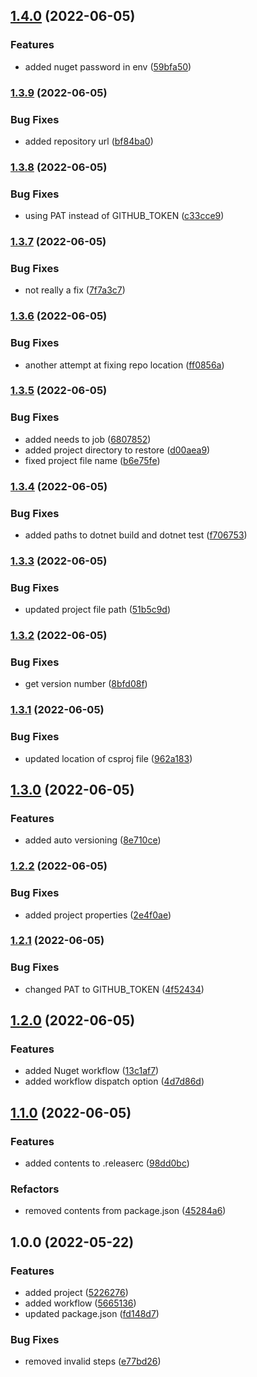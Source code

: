 ## [1.4.0](https://github.com/FreeGameIsAFreeGame/semantic-release-nuget-test/compare/v1.3.9...v1.4.0) (2022-06-05)


### Features

* added nuget password in env ([59bfa50](https://github.com/FreeGameIsAFreeGame/semantic-release-nuget-test/commit/59bfa50a23a6bbdb436fb7d00193a1f1f67eb271))

### [1.3.9](https://github.com/FreeGameIsAFreeGame/semantic-release-nuget-test/compare/v1.3.8...v1.3.9) (2022-06-05)


### Bug Fixes

* added repository url ([bf84ba0](https://github.com/FreeGameIsAFreeGame/semantic-release-nuget-test/commit/bf84ba0ec8566c3013f5e9813c0c49dc8fd1548b))

### [1.3.8](https://github.com/FreeGameIsAFreeGame/semantic-release-nuget-test/compare/v1.3.7...v1.3.8) (2022-06-05)


### Bug Fixes

* using PAT instead of GITHUB_TOKEN ([c33cce9](https://github.com/FreeGameIsAFreeGame/semantic-release-nuget-test/commit/c33cce96ddfadafa3436a8a0ef4ebbba80344917))

### [1.3.7](https://github.com/FreeGameIsAFreeGame/semantic-release-nuget-test/compare/v1.3.6...v1.3.7) (2022-06-05)


### Bug Fixes

* not really a fix ([7f7a3c7](https://github.com/FreeGameIsAFreeGame/semantic-release-nuget-test/commit/7f7a3c733f633f65703b5e392855a8ceb708f76b))

### [1.3.6](https://github.com/FreeGameIsAFreeGame/semantic-release-nuget-test/compare/v1.3.5...v1.3.6) (2022-06-05)


### Bug Fixes

* another attempt at fixing repo location ([ff0856a](https://github.com/FreeGameIsAFreeGame/semantic-release-nuget-test/commit/ff0856ac336b591bbb0aa50589c5f3d4d40f0ba1))

### [1.3.5](https://github.com/FreeGameIsAFreeGame/semantic-release-nuget-test/compare/v1.3.4...v1.3.5) (2022-06-05)


### Bug Fixes

* added needs to job ([6807852](https://github.com/FreeGameIsAFreeGame/semantic-release-nuget-test/commit/6807852e449dd3886d42123a5cb3e1fad56c8da1))
* added project directory to restore ([d00aea9](https://github.com/FreeGameIsAFreeGame/semantic-release-nuget-test/commit/d00aea92fd34a915601cf122efad632e0e4f2b6e))
* fixed project file name ([b6e75fe](https://github.com/FreeGameIsAFreeGame/semantic-release-nuget-test/commit/b6e75febc824622f139c2f422c31582508d8397e))

### [1.3.4](https://github.com/FreeGameIsAFreeGame/semantic-release-nuget-test/compare/v1.3.3...v1.3.4) (2022-06-05)


### Bug Fixes

* added paths to dotnet build and dotnet test ([f706753](https://github.com/FreeGameIsAFreeGame/semantic-release-nuget-test/commit/f7067533cf91ff2f335f0d15c4058ca113c21fa1))

### [1.3.3](https://github.com/FreeGameIsAFreeGame/semantic-release-nuget-test/compare/v1.3.2...v1.3.3) (2022-06-05)


### Bug Fixes

* updated project file path ([51b5c9d](https://github.com/FreeGameIsAFreeGame/semantic-release-nuget-test/commit/51b5c9d31a31dda3503b77d9a39b4a21e08b9058))

### [1.3.2](https://github.com/FreeGameIsAFreeGame/semantic-release-nuget-test/compare/v1.3.1...v1.3.2) (2022-06-05)


### Bug Fixes

* get version number ([8bfd08f](https://github.com/FreeGameIsAFreeGame/semantic-release-nuget-test/commit/8bfd08f6e9d6956f64c7face195ba52fb0afe3a0))

### [1.3.1](https://github.com/FreeGameIsAFreeGame/semantic-release-nuget-test/compare/v1.3.0...v1.3.1) (2022-06-05)


### Bug Fixes

* updated location of csproj file ([962a183](https://github.com/FreeGameIsAFreeGame/semantic-release-nuget-test/commit/962a183a1cbc1f9ab9db05f08d7cb81dd8e6ba91))

## [1.3.0](https://github.com/FreeGameIsAFreeGame/semantic-release-nuget-test/compare/v1.2.2...v1.3.0) (2022-06-05)


### Features

* added auto versioning ([8e710ce](https://github.com/FreeGameIsAFreeGame/semantic-release-nuget-test/commit/8e710ce253a84351c9076293f683b652c4a82e0d))

### [1.2.2](https://github.com/FreeGameIsAFreeGame/semantic-release-nuget-test/compare/v1.2.1...v1.2.2) (2022-06-05)


### Bug Fixes

* added project properties ([2e4f0ae](https://github.com/FreeGameIsAFreeGame/semantic-release-nuget-test/commit/2e4f0aead0347c04c0f03d96f7294711ada78a34))

### [1.2.1](https://github.com/FreeGameIsAFreeGame/semantic-release-nuget-test/compare/v1.2.0...v1.2.1) (2022-06-05)


### Bug Fixes

* changed PAT to GITHUB_TOKEN ([4f52434](https://github.com/FreeGameIsAFreeGame/semantic-release-nuget-test/commit/4f5243436d9f444fe66e1fb81d78405cab03c894))

## [1.2.0](https://github.com/FreeGameIsAFreeGame/semantic-release-nuget-test/compare/v1.1.0...v1.2.0) (2022-06-05)


### Features

* added Nuget workflow ([13c1af7](https://github.com/FreeGameIsAFreeGame/semantic-release-nuget-test/commit/13c1af7dfa2d09e265f5ec7527a99759d2250078))
* added workflow dispatch option ([4d7d86d](https://github.com/FreeGameIsAFreeGame/semantic-release-nuget-test/commit/4d7d86d69f1dfe54a2f90ffe5c925522020306bd))

## [1.1.0](https://github.com/FreeGameIsAFreeGame/semantic-release-nuget-test/compare/v1.0.0...v1.1.0) (2022-06-05)


### Features

* added contents to .releaserc ([98dd0bc](https://github.com/FreeGameIsAFreeGame/semantic-release-nuget-test/commit/98dd0bc9ddcb174f5a72c27ecd7a318636472f14))


### Refactors

* removed contents from package.json ([45284a6](https://github.com/FreeGameIsAFreeGame/semantic-release-nuget-test/commit/45284a66267f712647a310527eec99d288c5398e))

## 1.0.0 (2022-05-22)


### Features

* added project ([5226276](https://github.com/FreeGameIsAFreeGame/semantic-release-nuget-test/commit/52262767d0872664069a84a21a12664b5c3792f8))
* added workflow ([5665136](https://github.com/FreeGameIsAFreeGame/semantic-release-nuget-test/commit/5665136a0dfb10734485a71d472bf76b0204546d))
* updated package.json ([fd148d7](https://github.com/FreeGameIsAFreeGame/semantic-release-nuget-test/commit/fd148d7b9f2f959b5fdcec332219b6365eec3c04))


### Bug Fixes

* removed invalid steps ([e77bd26](https://github.com/FreeGameIsAFreeGame/semantic-release-nuget-test/commit/e77bd263da81b49c01d68018fed539a1ecdb87ce))
